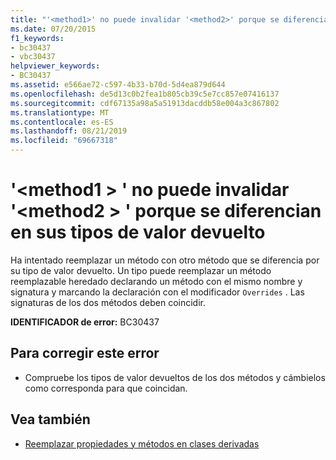 ```yaml
---
title: "'<method1>' no puede invalidar '<method2>' porque se diferencian en sus tipos de valor devuelto"
ms.date: 07/20/2015
f1_keywords:
- bc30437
- vbc30437
helpviewer_keywords:
- BC30437
ms.assetid: e566ae72-c597-4b33-b70d-5d4ea879d644
ms.openlocfilehash: de5d13c0b2fea1b805cb39c5e7cc857e07416137
ms.sourcegitcommit: cdf67135a98a5a51913dacddb58e004a3c867802
ms.translationtype: MT
ms.contentlocale: es-ES
ms.lasthandoff: 08/21/2019
ms.locfileid: "69667318"
---
```

# <a name="method1-cannot-override-method2-because-they-differ-by-their-return-types"></a>'\<method1 > ' no puede invalidar '\<method2 > ' porque se diferencian en sus tipos de valor devuelto
Ha intentado reemplazar un método con otro método que se diferencia por su tipo de valor devuelto. Un tipo puede reemplazar un método reemplazable heredado declarando un método con el mismo nombre y signatura y marcando la declaración con el modificador `Overrides` . Las signaturas de los dos métodos deben coincidir.  
  
 **IDENTIFICADOR de error:** BC30437  
  
## <a name="to-correct-this-error"></a>Para corregir este error  
  
- Compruebe los tipos de valor devueltos de los dos métodos y cámbielos como corresponda para que coincidan.  
  
## <a name="see-also"></a>Vea también

- [Reemplazar propiedades y métodos en clases derivadas](../programming-guide/language-features/objects-and-classes/inheritance-basics.md#overriding-properties-and-methods-in-derived-classes)
